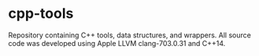 # cpp-tools
Repository containing C++ tools, data structures, and wrappers.
All source code was developed using Apple LLVM clang-703.0.31 and C++14.
